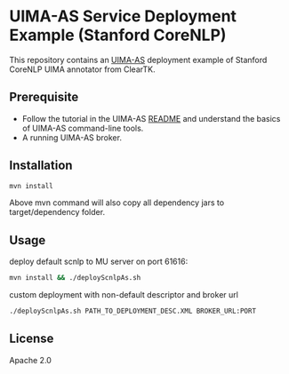 UIMA-AS Service Deployment Example (Stanford CoreNLP)
=============

This repository contains an [UIMA-AS](http://uima.apache.org/doc-uimaas-what.html) deployment example of Stanford CoreNLP UIMA annotator from ClearTK.


Prerequisite
----------
- Follow the tutorial in the UIMA-AS [README](http://svn.apache.org/viewvc/uima/uima-as/tags/uima-as-1.4.0/README?view=co) and understand the basics of UIMA-AS command-line tools.
- A running UIMA-AS broker.

Installation
-----------
```sh
mvn install
```
Above mvn command will also copy all dependency jars to target/dependency folder.

Usage
-----

deploy default scnlp to MU server on port 61616:
```sh
mvn install && ./deployScnlpAs.sh
```
custom deployment with non-default descriptor and broker url
```sh
./deployScnlpAs.sh PATH_TO_DEPLOYMENT_DESC.XML BROKER_URL:PORT 
```	

License
----

Apache 2.0
